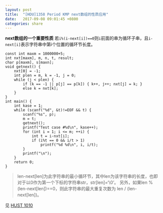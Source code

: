 ```yaml
---
layout: post
title:  "[HDU]1358 Period KMP next数组的性质应用"
date:   2017-09-08 09:01:45 +0800
categories: share
---
```


**next数组的一个重要性质** 若`i%(i-next[i])==0`则`i`前面的串为循环子串，且`i-next[i]`表示字符串中第i个位置的循环节长度。

```
const int maxm = 1000000+5;
int nxt[maxm], m, n, t, result;
char p[maxm], s[maxn];
void getnext() {
	nxt[0] = -1;
	int plen = m, k = -1, j = 0;
	while (j < plen) {
		if (k == -1 || p[j] == p[k]) { k++, j++; nxt[j] = k; }
		else k = nxt[k];
	}
}
int main() {
	int kase = 1;
	while (scanf("%d", &t)!=EOF && t) {
		scanf("%s", p);
		m = t;
		getnext();
		printf("Test case #%d\n", kase++);
		for (int i = 1; i <= m; ++i) {
			int t = i-nxt[i];
			if (i%t == 0 && i/t > 1)
				printf("%d %d\n", i, i/t);
		}
		printf("\n");
	}
	return 0;
}
```

> len-next[len]为此字符串的最小循环节，其中len为该字符串的长度，也即对于以0作为第一个下标的字符串str，str[len]=‘\0’。
另外，如果len % (len-next[len])==0，则此字符串的最大重复次数为 len / (len-next[len])。

见 [HUST 1010](http://acm.hust.edu.cn/problem/show/1010)
